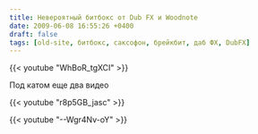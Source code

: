 ```yaml
---
title: Невероятный битбокс от Dub FX и Woodnote
date: 2009-06-08 16:55:26 +0400
draft: false
tags: [old-site, битбокс, саксофон, брейкбит, даб ФХ, DubFX]
---
```

{{< youtube "WhBoR_tgXCI" >}}

Под катом еще два видео
<!--more-->
{{< youtube "r8p5GB_jasc" >}}

{{< youtube "--Wgr4Nv-oY" >}}